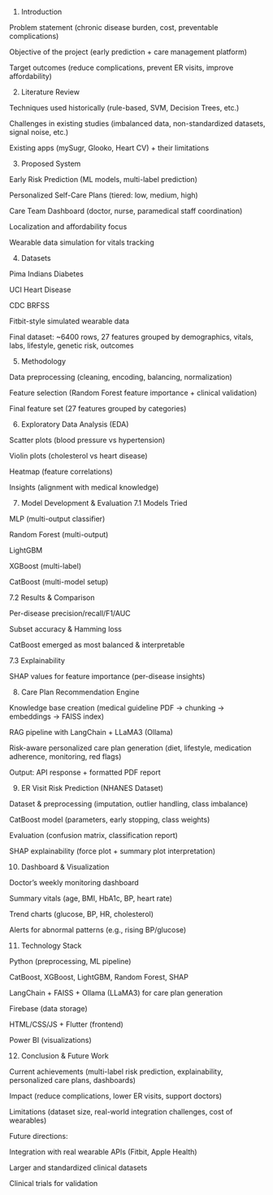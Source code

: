 1. Introduction

Problem statement (chronic disease burden, cost, preventable complications)

Objective of the project (early prediction + care management platform)

Target outcomes (reduce complications, prevent ER visits, improve affordability)

2. Literature Review

Techniques used historically (rule-based, SVM, Decision Trees, etc.)

Challenges in existing studies (imbalanced data, non-standardized datasets, signal noise, etc.)

Existing apps (mySugr, Glooko, Heart CV) + their limitations

3. Proposed System

Early Risk Prediction (ML models, multi-label prediction)

Personalized Self-Care Plans (tiered: low, medium, high)

Care Team Dashboard (doctor, nurse, paramedical staff coordination)

Localization and affordability focus

Wearable data simulation for vitals tracking

4. Datasets

Pima Indians Diabetes

UCI Heart Disease

CDC BRFSS

Fitbit-style simulated wearable data

Final dataset: ~6400 rows, 27 features grouped by demographics, vitals, labs, lifestyle, genetic risk, outcomes

5. Methodology

Data preprocessing (cleaning, encoding, balancing, normalization)

Feature selection (Random Forest feature importance + clinical validation)

Final feature set (27 features grouped by categories)

6. Exploratory Data Analysis (EDA)

Scatter plots (blood pressure vs hypertension)

Violin plots (cholesterol vs heart disease)

Heatmap (feature correlations)

Insights (alignment with medical knowledge)

7. Model Development & Evaluation
7.1 Models Tried

MLP (multi-output classifier)

Random Forest (multi-output)

LightGBM

XGBoost (multi-label)

CatBoost (multi-model setup)

7.2 Results & Comparison

Per-disease precision/recall/F1/AUC

Subset accuracy & Hamming loss

CatBoost emerged as most balanced & interpretable

7.3 Explainability

SHAP values for feature importance (per-disease insights)

8. Care Plan Recommendation Engine

Knowledge base creation (medical guideline PDF → chunking → embeddings → FAISS index)

RAG pipeline with LangChain + LLaMA3 (Ollama)

Risk-aware personalized care plan generation (diet, lifestyle, medication adherence, monitoring, red flags)

Output: API response + formatted PDF report

9. ER Visit Risk Prediction (NHANES Dataset)

Dataset & preprocessing (imputation, outlier handling, class imbalance)

CatBoost model (parameters, early stopping, class weights)

Evaluation (confusion matrix, classification report)

SHAP explainability (force plot + summary plot interpretation)

10. Dashboard & Visualization

Doctor’s weekly monitoring dashboard

Summary vitals (age, BMI, HbA1c, BP, heart rate)

Trend charts (glucose, BP, HR, cholesterol)

Alerts for abnormal patterns (e.g., rising BP/glucose)

11. Technology Stack

Python (preprocessing, ML pipeline)

CatBoost, XGBoost, LightGBM, Random Forest, SHAP

LangChain + FAISS + Ollama (LLaMA3) for care plan generation

Firebase (data storage)

HTML/CSS/JS + Flutter (frontend)

Power BI (visualizations)

12. Conclusion & Future Work

Current achievements (multi-label risk prediction, explainability, personalized care plans, dashboards)

Impact (reduce complications, lower ER visits, support doctors)

Limitations (dataset size, real-world integration challenges, cost of wearables)

Future directions:

Integration with real wearable APIs (Fitbit, Apple Health)

Larger and standardized clinical datasets

Clinical trials for validation
